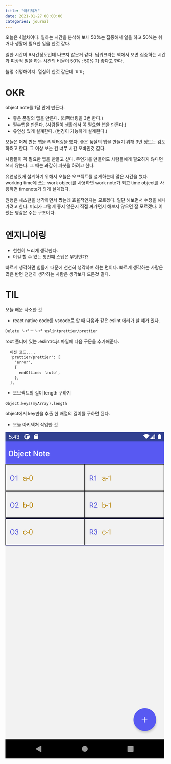 ```yaml
---
title: "아키텍처"
date: 2021-01-27 00:00:00
categories: journal
---
```


오늘은 4일차이다. 일하는 시간을 분석해 보니 50%는 집중해서 일을 하고 50%는 쉬거나 생활에 필요한 일을 한것 같다.

일한 시간이 6시간정도인데 나쁘지 않은거 같다. 딥워크라는 책에서 보면 집중하는 시간과 피상적 일을 하는 시간의 비율이 50% : 50% 가 좋다고 한다.

놀멍 쉬멍해야지. 열심히 한것 같은데 ㅎㅎ;

# OKR

object note를 1달 안에 만든다.

- 좋은 품질의 앱을 만든다. (리팩터링을 3번 한다.)
- 필수앱을 만든다. (사람들이 생활에서 꼭 필요한 앱을 만든다.)
- 유연성 있게 설계한다. (변경이 가능하게 설계한다.)

오늘은 어제 만든 앱을 리팩터링을 했다. 좋은 품질의 앱을 만들기 위해 3번 정도는 검토하려고 한다. 그 이상 보는 건 너무 시간 오바인것 같다.

사람들이 꼭 필요한 앱을 만들고 싶다. 무언가를 만들어도 사람들에게 필요하지 않다면 쓰지 않는다. 그 때는 과감히 피봇을 하려고 한다.

유연성있게 설계하기 위해서 오늘은 오브젝트를 설계하는데 많은 시간을 썼다. working time에 쓰는 work object를 사용하면 work note가 되고 time object를 사용하면 timenote가 되게 설계했다.

원형은 체스판을 생각하면서 짰는데 효율적인지는 모르겠다. 일단 해보면서 수정을 해나가려고 한다. 머리가 그렇게 좋지 않은지 직접 짜가면서 해보지 않으면 잘 모르겠다. 어쨌든 영감은 주는 구조이다.

# 엔지니어링

- 천천히 느리게 생각한다.
- 이걸 할 수 있는 첫번째 스텝은 무엇인가?

빠르게 생각하면 힘들기 때문에 천천히 생각하며 하는 편이다. 빠르게 생각하는 사람은 많은 반면 천천히 생각하는 사람은 생각보다 드문것 같다.

# TIL

오늘 배운 사소한 것

- react native code를 vscode로 할 때 다음과 같은 eslint 에러가 날 떄가 있다.

`Delete `␍⏎····␍⏎··`eslintprettier/prettier`

root 폴더에 있는 .eslintrc.js 파일에 다음 구문을 추가해준다.

```
  이전 코드...,
  'prettier/prettier': [
    'error',
    {
      endOfLine: 'auto',
    },
  ],
```

- 오브젝트의 길이 length 구하기

`Object.keys(myArray).length`

object에서 key만을 추출 한 배열의 길이를 구하면 된다.

- 오늘 아키텍처 작업한 것

![arc](/assets/image/Screenshot_1611758952.png)
